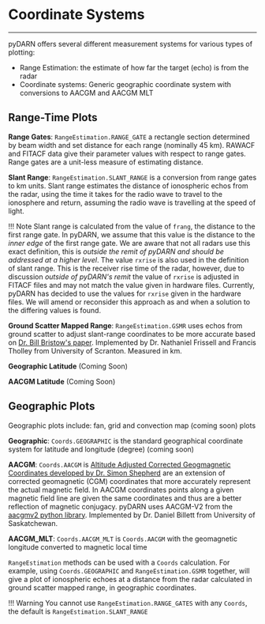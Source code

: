<!--Copyright (C) SuperDARN Canada, University of Saskatchewan 
Author(s): Marina Schmidt 
Modifications:

Disclaimer:
pyDARN is under the LGPL v3 license found in the root directory LICENSE.md 
Everyone is permitted to copy and distribute verbatim copies of this license 
document, but changing it is not allowed.

This version of the GNU Lesser General Public License incorporates the terms
and conditions of version 3 of the GNU General Public License, supplemented by
the additional permissions listed below.
-->

# Coordinate Systems 
---

pyDARN offers several different measurement systems for various types of plotting: 
- Range Estimation: the estimate of how far the target (echo) is from the radar
- Coordinate systems: Generic geographic coordinate system with conversions to AACGM and AACGM MLT 

## Range-Time Plots 

**Range Gates**: `RangeEstimation.RANGE_GATE` a rectangle section determined by beam width and set distance for each range (nominally 45 km). RAWACF and FITACF data give their parameter values with respect to range gates. Range gates are a unit-less measure of estimating distance.

**Slant Range**: `RangeEstimation.SLANT_RANGE` is a conversion from range gates to km units.  Slant range estimates the distance of ionospheric echos from the radar, using the time it takes for the radio wave to travel to the ionosphere and return, assuming the radio wave is travelling at the speed of light.

!!! Note
    Slant range is calculated from the value of `frang`, the distance to the first range gate. In pyDARN, we assume 
    that this value is the distance to the *inner edge* of the first range gate. We are aware that not all radars use this 
    exact definition, this is *outside the remit of pyDARN and should be addressed at a higher level*.
    The value `rxrise` is also used in the definition of slant range. This is the receiver rise time of the radar, however, 
    due to discussion *outside of pyDARN's remit* the value of `rxrise` is adjusted in FITACF files and may not match 
    the value given in hardware files. Currently, pyDARN has decided to use the values for `rxrise` given in the 
    hardware files. We will amend or reconsider this approach as and when a solution to the differing values is found.

**Ground Scatter Mapped Range**: `RangeEstimation.GSMR` uses echos from ground scatter to adjust slant-range coordinates to be more accurate based on [Dr. Bill Bristow's paper](https://agupubs.onlinelibrary.wiley.com/doi/abs/10.1029/93JA01470). Implemented by Dr. Nathaniel Frissell and Francis Tholley from University of Scranton. Measured in km.

**Geographic Latitude** (Coming Soon)

**AACGM Latitude** (Coming Soon)

## Geographic Plots

Geographic plots include: fan, grid and convection map (coming soon) plots

**Geographic**: `Coords.GEOGRAPHIC` is the standard geographical coordinate system for latitude and longitude (degree) (coming soon)

**AACGM**: `Coords.AACGM` is [Altitude Adjusted Corrected Geogmagnetic Coordinates developed by Dr. Simon Shepherd](http://superdarn.thayer.dartmouth.edu/aacgm.html) are an extension of corrected geomagnetic (CGM) coordinates that more accurately represent the actual magnetic field. In AACGM coordinates points along a given magnetic field line are given the same coordinates and thus are a better reflection of magnetic conjugacy. pyDARN uses AACGM-V2 from the [aacgmv2 python library](https://pypi.org/project/aacgmv2/). Implemented by Dr. Daniel Billett from University of Saskatchewan. 

**AACGM_MLT**: `Coords.AACGM_MLT` is `Coords.AACGM` with the geomagnetic longitude converted to magnetic local time

`RangeEstimation` methods can be used with a `Coords` calculation. For example, using `Coords.GEOGRAPHIC` and `RangeEstimation.GSMR` together, will give a plot of ionospheric echoes at a distance from the radar calculated in ground scatter mapped range, in geographic coordinates. 

!!! Warning
    You cannot use `RangeEstimation.RANGE_GATES` with any `Coords`, the default is `RangeEstimation.SLANT_RANGE`

